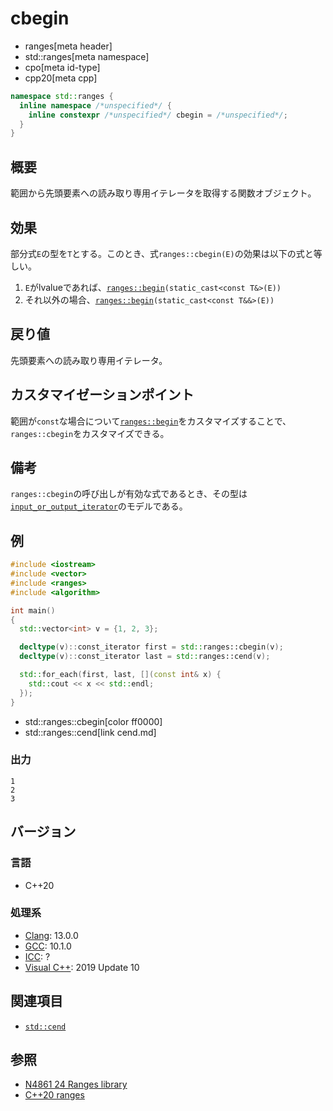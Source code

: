 # cbegin
* ranges[meta header]
* std::ranges[meta namespace]
* cpo[meta id-type]
* cpp20[meta cpp]

```cpp
namespace std::ranges {
  inline namespace /*unspecified*/ {
    inline constexpr /*unspecified*/ cbegin = /*unspecified*/;
  }
}
```

## 概要
範囲から先頭要素への読み取り専用イテレータを取得する関数オブジェクト。

## 効果
部分式`E`の型を`T`とする。このとき、式`ranges::cbegin(E)`の効果は以下の式と等しい。

1. `E`がlvalueであれば、[`ranges​::​begin`](begin.md)`(static_cast<const T&>(E))`
2. それ以外の場合、[`ranges​::​begin`](begin.md)`(static_cast<const T&&>(E))`

## 戻り値
先頭要素への読み取り専用イテレータ。

## カスタマイゼーションポイント
範囲が`const`な場合について[`ranges​::​begin`](begin.md)をカスタマイズすることで、`ranges::cbegin`をカスタマイズできる。

## 備考
`ranges::cbegin`の呼び出しが有効な式であるとき、その型は[`input_or_output_iterator`](/reference/iterator/input_or_output_iterator.md)のモデルである。

## 例
```cpp example
#include <iostream>
#include <vector>
#include <ranges>
#include <algorithm>

int main()
{
  std::vector<int> v = {1, 2, 3};

  decltype(v)::const_iterator first = std::ranges::cbegin(v);
  decltype(v)::const_iterator last = std::ranges::cend(v);

  std::for_each(first, last, [](const int& x) {
    std::cout << x << std::endl;
  });
}
```
* std::ranges::cbegin[color ff0000]
* std::ranges::cend[link cend.md]

### 出力
```
1
2
3
```

## バージョン
### 言語
- C++20

### 処理系
- [Clang](/implementation.md#clang): 13.0.0
- [GCC](/implementation.md#gcc): 10.1.0
- [ICC](/implementation.md#icc): ?
- [Visual C++](/implementation.md#visual_cpp): 2019 Update 10

## 関連項目
- [`std::cend`](/reference/iterator/cend.md)

## 参照
- [N4861 24 Ranges library](https://timsong-cpp.github.io/cppwp/n4861/ranges)
- [C++20 ranges](https://techbookfest.org/product/5134506308665344)

